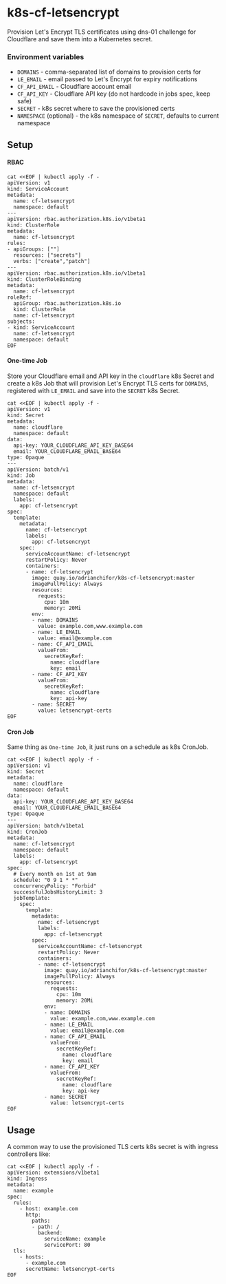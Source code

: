 # k8s-cf-letsencrypt

Provision Let's Encrypt TLS certificates using dns-01 challenge for Cloudflare and save them into a Kubernetes secret.

### Environment variables

- `DOMAINS` - comma-separated list of domains to provision certs for
- `LE_EMAIL` - email passed to Let's Encrypt for expiry notifications
- `CF_API_EMAIL` - Cloudflare account email
- `CF_API_KEY` - Cloudflare API key (do not hardcode in jobs spec, keep safe)
- `SECRET` - k8s secret where to save the provisioned certs
- `NAMESPACE` (optional) - the k8s namespace of `SECRET`, defaults to current namespace

## Setup

#### RBAC

```
cat <<EOF | kubectl apply -f -
apiVersion: v1
kind: ServiceAccount
metadata:
  name: cf-letsencrypt
  namespace: default
---
apiVersion: rbac.authorization.k8s.io/v1beta1
kind: ClusterRole
metadata:
  name: cf-letsencrypt
rules:
- apiGroups: [""]
  resources: ["secrets"]
  verbs: ["create","patch"]
---
apiVersion: rbac.authorization.k8s.io/v1beta1
kind: ClusterRoleBinding
metadata:
  name: cf-letsencrypt
roleRef:
  apiGroup: rbac.authorization.k8s.io
  kind: ClusterRole
  name: cf-letsencrypt
subjects:
- kind: ServiceAccount
  name: cf-letsencrypt
  namespace: default
EOF
```

#### One-time Job

Store your Cloudflare email and API key in the `cloudflare` k8s Secret and create a k8s Job that will provision Let's Encrypt TLS certs for `DOMAINS`, registered with `LE_EMAIL` and save into the `SECRET` k8s Secret.

```
cat <<EOF | kubectl apply -f -
apiVersion: v1
kind: Secret
metadata:
  name: cloudflare
  namespace: default
data:
  api-key: YOUR_CLOUDFLARE_API_KEY_BASE64
  email: YOUR_CLOUDFLARE_EMAIL_BASE64
type: Opaque
---
apiVersion: batch/v1
kind: Job
metadata:
  name: cf-letsencrypt
  namespace: default
  labels:
    app: cf-letsencrypt
spec:
  template:
    metadata:
      name: cf-letsencrypt
      labels:
        app: cf-letsencrypt
    spec:
      serviceAccountName: cf-letsencrypt
      restartPolicy: Never
      containers:
      - name: cf-letsencrypt
        image: quay.io/adrianchifor/k8s-cf-letsencrypt:master
        imagePullPolicy: Always
        resources:
          requests:
            cpu: 10m
            memory: 20Mi
        env:
        - name: DOMAINS
          value: example.com,www.example.com
        - name: LE_EMAIL
          value: email@example.com
        - name: CF_API_EMAIL
          valueFrom:
            secretKeyRef:
              name: cloudflare
              key: email
        - name: CF_API_KEY
          valueFrom:
            secretKeyRef:
              name: cloudflare
              key: api-key
        - name: SECRET
          value: letsencrypt-certs
EOF
```

#### Cron Job

Same thing as `One-time Job`, it just runs on a schedule as k8s CronJob.

```
cat <<EOF | kubectl apply -f -
apiVersion: v1
kind: Secret
metadata:
  name: cloudflare
  namespace: default
data:
  api-key: YOUR_CLOUDFLARE_API_KEY_BASE64
  email: YOUR_CLOUDFLARE_EMAIL_BASE64
type: Opaque
---
apiVersion: batch/v1beta1
kind: CronJob
metadata:
  name: cf-letsencrypt
  namespace: default
  labels:
    app: cf-letsencrypt
spec:
  # Every month on 1st at 9am
  schedule: "0 9 1 * *"
  concurrencyPolicy: "Forbid"
  successfulJobsHistoryLimit: 3
  jobTemplate:
    spec:
      template:
        metadata:
          name: cf-letsencrypt
          labels:
            app: cf-letsencrypt
        spec:
          serviceAccountName: cf-letsencrypt
          restartPolicy: Never
          containers:
          - name: cf-letsencrypt
            image: quay.io/adrianchifor/k8s-cf-letsencrypt:master
            imagePullPolicy: Always
            resources:
              requests:
                cpu: 10m
                memory: 20Mi
            env:
            - name: DOMAINS
              value: example.com,www.example.com
            - name: LE_EMAIL
              value: email@example.com
            - name: CF_API_EMAIL
              valueFrom:
                secretKeyRef:
                  name: cloudflare
                  key: email
            - name: CF_API_KEY
              valueFrom:
                secretKeyRef:
                  name: cloudflare
                  key: api-key
            - name: SECRET
              value: letsencrypt-certs
EOF
```

## Usage

A common way to use the provisioned TLS certs k8s secret is with ingress controllers like:

```
cat <<EOF | kubectl apply -f -
apiVersion: extensions/v1beta1
kind: Ingress
metadata:
  name: example
spec:
  rules:
    - host: example.com
      http:
        paths:
        - path: /
          backend:
            serviceName: example
            servicePort: 80
  tls:
    - hosts:
      - example.com
      secretName: letsencrypt-certs
EOF
```
